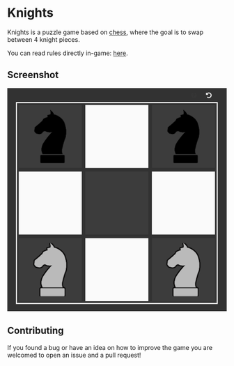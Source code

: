 # Knights

Knights is a puzzle game based on [chess](https://en.wikipedia.org/wiki/Chess), where the goal is to swap between 4 knight pieces.

You can read rules directly in-game: [here](http://adxl.github.io/knights). 

## Screenshot
<p align="center">
  <img src="res/sc2.png" alt="knight puzzle game demo screenshot">
</p>

## Contributing  
If you found a bug or have an idea on how to improve the game you are welcomed to open an issue and a pull request!
